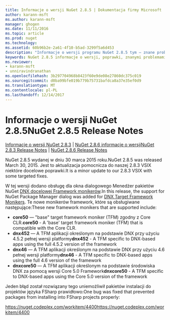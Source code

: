 ```yaml
---
title: Informacje o wersji NuGet 2.8.5 | Dokumentacja firmy Microsoft
author: karann-msft
ms.author: karann-msft
manager: ghogen
ms.date: 11/11/2016
ms.topic: article
ms.prod: nuget
ms.technology: 
ms.assetid: 60b96b2e-2a61-4f10-b5ad-3299f5a6d453
description: "Informacje o wersji programu NuGet 2.8.5 tym — znane problemy, poprawki, dodatkowe funkcje i dcr."
keywords: NuGet 2.8.5 informacje o wersji, poprawki, znanymi problemami, nowe funkcje, dcr
ms.reviewer:
- karann-msft
- unniravindranathan
ms.openlocfilehash: 3b297704968b8423f60e9de08e27860dc375c019
ms.sourcegitcommit: d0ba99bfe019b779b75731bafdca8a37e35ef0d9
ms.translationtype: MT
ms.contentlocale: pl-PL
ms.lasthandoff: 12/14/2017
---
```

# <a name="nuget-285-release-notes"></a><span data-ttu-id="df0cc-104">Informacje o wersji NuGet 2.8.5</span><span class="sxs-lookup"><span data-stu-id="df0cc-104">NuGet 2.8.5 Release Notes</span></span>

<span data-ttu-id="df0cc-105">[Informacje o wersji NuGet 2.8.3](../release-notes/nuget-2.8.3.md) | [NuGet 2.8.6 informacje o wersji](../release-notes/nuget-2.8.6.md)</span><span class="sxs-lookup"><span data-stu-id="df0cc-105">[NuGet 2.8.3 Release Notes](../release-notes/nuget-2.8.3.md) | [NuGet 2.8.6 Release Notes](../release-notes/nuget-2.8.6.md)</span></span>

<span data-ttu-id="df0cc-106">NuGet 2.8.5 wydanej w dniu 30 marca 2015 roku.</span><span class="sxs-lookup"><span data-stu-id="df0cc-106">NuGet 2.8.5 was released March 30, 2015.</span></span> <span data-ttu-id="df0cc-107">Jest to aktualizacja pomocnicza do naszej 2.8.3 VSIX niektóre docelowe poprawki.</span><span class="sxs-lookup"><span data-stu-id="df0cc-107">It is a minor update to our 2.8.3 VSIX with some targeted fixes.</span></span>

<span data-ttu-id="df0cc-108">W tej wersji dodano obsługę dla okna dialogowego Menedżer pakietów NuGet [DNX docelowej Framework monikerów](https://github.com/aspnet/dnx).</span><span class="sxs-lookup"><span data-stu-id="df0cc-108">In this release, the support for NuGet Package Manager dialog was added for [DNX Target Framework Monikers](https://github.com/aspnet/dnx).</span></span>  <span data-ttu-id="df0cc-109">Te nowe monikerów framework, które są obsługiwane następujące:</span><span class="sxs-lookup"><span data-stu-id="df0cc-109">These new framework monikers that are supported include:</span></span>

* <span data-ttu-id="df0cc-110">**core50** — "base" target framework moniker (TFM) zgodny z Core CLR.</span><span class="sxs-lookup"><span data-stu-id="df0cc-110">**core50** - A 'base' target framework moniker (TFM) that is compatible with the Core CLR.</span></span>
* <span data-ttu-id="df0cc-111">**dnx452** — A TFM aplikacji określonym na podstawie DNX przy użyciu 4.5.2 pełnej wersji platformy</span><span class="sxs-lookup"><span data-stu-id="df0cc-111">**dnx452** - A TFM specific to DNX-based apps using the full 4.5.2 version of the framework</span></span>
* <span data-ttu-id="df0cc-112">**dnx46** — A TFM aplikacji określonym na podstawie DNX przy użyciu 4.6 pełnej wersji platformy</span><span class="sxs-lookup"><span data-stu-id="df0cc-112">**dnx46** - A TFM specific to DNX-based apps using the full 4.6 version of the framework</span></span>
* <span data-ttu-id="df0cc-113">**dnxcore50** — A TFM aplikacji określonym na podstawie środowiska DNX za pomocą wersji Core 5.0 Framework</span><span class="sxs-lookup"><span data-stu-id="df0cc-113">**dnxcore50** - A TFM specific to DNX-based apps using the Core 5.0 version of the framework</span></span>

<span data-ttu-id="df0cc-114">Jeden błąd został rozwiązany tego uniemożliwił pakietów instalacji do projektów języka FSharp prawidłowo:</span><span class="sxs-lookup"><span data-stu-id="df0cc-114">One bug was fixed that prevented packages from installing into FSharp projects properly:</span></span>

<span data-ttu-id="df0cc-115">https://nuget.codeplex.com/workitem/4400</span><span class="sxs-lookup"><span data-stu-id="df0cc-115">https://nuget.codeplex.com/workitem/4400</span></span>